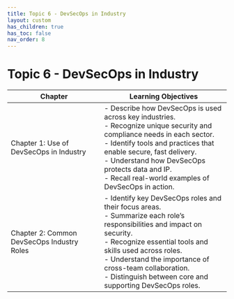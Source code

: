 ```yaml
---
title: Topic 6 - DevSecOps in Industry
layout: custom
has_children: true
has_toc: false
nav_order: 8
---
```

# Topic 6 - DevSecOps in Industry

| Chapter | Learning Objectives |
|---------|---------------------|
| Chapter 1: Use of DevSecOps in Industry | - Describe how DevSecOps is used across key industries.<br>- Recognize unique security and compliance needs in each sector.<br>- Identify tools and practices that enable secure, fast delivery.<br>- Understand how DevSecOps protects data and IP.<br>- Recall real-world examples of DevSecOps in action. |
| Chapter 2: Common DevSecOps Industry Roles | - Identify key DevSecOps roles and their focus areas.<br>- Summarize each role’s responsibilities and impact on security.<br>- Recognize essential tools and skills used across roles.<br>- Understand the importance of cross-team collaboration.<br>- Distinguish between core and supporting DevSecOps roles. |

